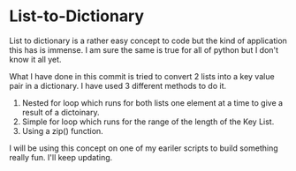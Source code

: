 # List-to-Dictionary

List to dictionary is a rather easy concept to code but the kind of application this has is immense. I am sure the same is true for all of python but I don't know it all yet. 

What I have done in this commit is tried to convert 2 lists into a key value pair in a dictionary. I have used 3 different methods to do it. 

1. Nested for loop which runs for both lists one element at a time to give a result of a dictoinary.
2. Simple for loop which runs for the range of the length of the Key List.
3. Using a zip() function.

I will be using this concept on one of my eariler scripts to build something really fun. I'll keep updating.
